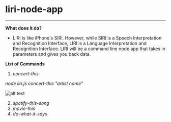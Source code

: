 # liri-node-app

***

**What does it do?** 
* LIRI is like iPhone's SIRI. However, while SIRI is a Speech Interpretation and Recognition Interface, LIRI is a Language Interpretation and Recognition Interface. LIRI will be a command line node app that takes in parameters and gives you back data.

**List of Commands**
1. *concert-this*

*node liri.js concert-this "artist name"*

![alt text](http://url/to/concert-this.png)

2. *spotify-this-song*
3. *movie-this*
4. *do-what-it-says*
